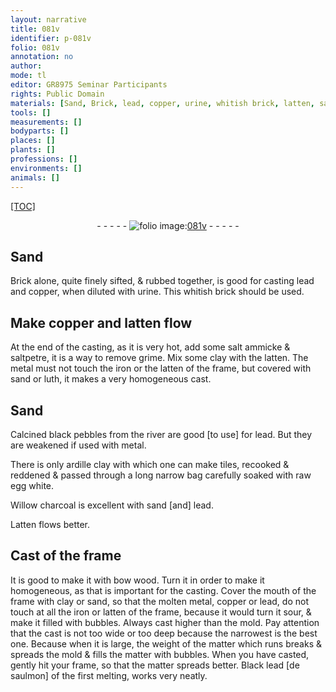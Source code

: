 ```yaml
---
layout: narrative
title: 081v
identifier: p-081v
folio: 081v
annotation: no
author:
mode: tl
editor: GR8975 Seminar Participants
rights: Public Domain
materials: [Sand, Brick, lead, copper, urine, whitish brick, latten, salt ammicke, saltpetre, grime, clay, metal, iron, sand, luth, black pebbles from the river, ardille clay, tiles, long narrow bag, raw egg white, Willow charcoal, Latten, bow wood, molten, Black lead de saulmon]
tools: []
measurements: []
bodyparts: []
places: []
plants: []
professions: []
environments: []
animals: []
---
```


<p><a href="{{ site.baseurl }}/diplomatic/">[TOC]</a></p><div class="folio" align="center">- - - - - <a href="http://gallica.bnf.fr/ark:/12148/btv1b10500001g/f168.image" target="_blank"><img src="https://cu-mkp.github.io/2017-workshop-edition/assets/photo-icon.png" alt="folio image: " style="display:inline-block; margin-bottom:-3px;"/>081v</a> - - - - - </div>  
  

## <span class="m">Sand</span>

 
<span class="m">Brick</span> alone, quite finely sifted, & rubbed together, is good for casting <span class="m">lead</span> and <span class="m">copper</span>, when diluted with <span class="m">urine</span>. This <span class="m">whitish brick</span> should be used.
 
 
  

## Make <span class="m">copper</span> and <span class="m">latten</span> flow

 
At the end of the casting, as it is very hot, add some <span class="m">salt ammicke</span> & <span class="m">saltpetre</span>, it is a way to remove <span class="m">grime</span>. Mix some <span class="m">clay</span> with the <span class="m">latten</span>. The <span class="m">metal</span> must not touch the <span class="m">iron</span> or the <span class="m">latten</span> of the frame, but covered with <span class="m">sand</span> or <span class="m">luth</span>, it makes a very homogeneous cast.
 
 
  

## <span class="m">Sand</span>

 
Calcined <span class="m">black pebbles from the river</span> are good [to use] for <span class="m">lead</span>. But they are weakened if used with <span class="m">metal</span>.
 
There is only <span class="m">ardille clay</span> with which one can make <span class="m">tiles</span>, recooked & reddened & passed through a <span class="m">long narrow bag</span> carefully soaked with <span class="m">raw egg white</span>.
 
<span class="m">Willow charcoal</span> is excellent with <span class="m">sand</span> [and] <span class="m">lead</span>.
 
<span class="m">Latten</span> flows better.
 
 
  

## Cast of the frame

 
It is good to make it with <span class="m">bow wood</span>. Turn it in order to make it homogeneous, as that is important for the casting. Cover the mouth of the frame with <span class="m">clay</span> or <span class="m">sand</span>, so that the <span class="m">molten</span> <span class="m">metal</span>, <span class="m">copper</span> or <span class="m">lead</span>, do not touch at all the <span class="m">iron</span> or <span class="m">latten</span> of the frame, because it would turn it sour, & make it filled with bubbles. Always cast higher than the mold. Pay attention that the cast is not too wide or too deep because the narrowest is the best one. Because when it is large, the weight of the matter which runs breaks & spreads the mold & fills the matter with bubbles. When you have casted, gently hit your frame, so that the matter spreads better. <span class="m">Black lead [de saulmon]</span> of the first melting, works very neatly.
 
